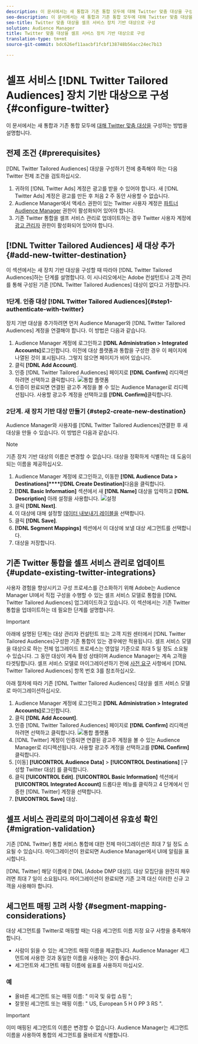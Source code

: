 ```yaml
---
description: 이 문서에서는 새 통합과 기존 통합 모두에 대해 Twitter 맞춤 대상을 구성하는 방법을 설명합니다.
seo-description: 이 문서에서는 새 통합과 기존 통합 모두에 대해 Twitter 맞춤 대상을 구성하는 방법을 설명합니다.
seo-title: Twitter 맞춤 대상을 셀프 서비스 장치 기반 대상으로 구성
solution: Audience Manager
title: Twitter 맞춤 대상을 셀프 서비스 장치 기반 대상으로 구성
translation-type: tm+mt
source-git-commit: bdc626ef11aacbf1fcbf138748b56acc24ec7b13

---
```



# 셀프 서비스 [!DNL Twitter Tailored Audiences] 장치 기반 대상으로 구성 {#configure-twitter}

이 문서에서는 새 통합과 기존 통합 모두에 [대해 Twitter 맞춤 대상을](https://business.twitter.com/en/targeting/tailored-audiences.html) 구성하는 방법을 설명합니다.

## 전제 조건 {#prerequisites}

[!DNL Twitter Tailored Audiences] 대상을 구성하기 전에 충족해야 하는 다음 Twitter 전제 조건을 검토하십시오.

1. 귀하의 [!DNL Twitter Ads] 계정은 광고를 받을 수 있어야 합니다. 새 [!DNL Twitter Ads] 계정은 광고를 만든 후 처음 2 주 동안 사용할 수 없습니다.
2. Audience Manager에서 액세스 권한이 있는 Twitter 사용자 계정은 [파트너 Audience Manager](https://business.twitter.com/en/help/troubleshooting/multi-user-login-faq.html#accesslevels) 권한이 활성화되어 있어야 합니다.
3. 기존 Twitter 통합을 셀프 서비스 관리로 [](#update-existing-twitter-integrations)업데이트하는 경우 Twitter 사용자 계정에 [광고 관리자](https://business.twitter.com/en/help/troubleshooting/multi-user-login-faq.html#accesslevels) 권한이 활성화되어 있어야 합니다.

## [!DNL Twitter Tailored Audiences] 새 대상 추가 {#add-new-twitter-destination}

이 섹션에서는 새 장치 기반 대상을 구성할 때 따라야 [!DNL Twitter Tailored Audiences]하는 단계를 설명합니다. 이 시나리오에서는 Adobe 컨설턴트나 고객 관리를 통해 구성된 기존 [!DNL Twitter Tailored Audiences] 대상이 없다고 가정합니다.

### 1단계. 인증 대상 [!DNL Twitter Tailored Audiences]{#step1-authenticate-with-twitter}

장치 기반 대상을 추가하려면 먼저 Audience Manager와 [!DNL Twitter Tailored Audiences] 계정을 연결해야 합니다. 이 방법은 다음과 같습니다.

1. Audience Manager 계정에 로그인하고 **[!DNL Administration > Integrated Accounts]**&#x200B;로그인합니다. 이전에 대상 플랫폼과 통합을 구성한 경우 이 페이지에 나열된 것이 표시됩니다. 그렇지 않으면 페이지가 비어 있습니다.
2. 클릭 **[!DNL Add Account]**.
3. 인증 [!DNL Twitter Tailored Audiences] 페이지로 **[!DNL Confirm]** 리디렉션하려면 선택하고 클릭합니다. ![통합 플랫폼](assets/dbd-integrated-platforms.png)
4. 인증이 완료되면 연결된 광고주 계정을 볼 수 있는 Audience Manager로 리디렉션됩니다. 사용할 광고주 계정을 선택하고를 **[!DNL Confirm]**&#x200B;클릭합니다.

### 2단계. 새 장치 기반 대상 만들기 {#step2-create-new-destination}

Audience Manager와 사용자를 [!DNL Twitter Tailored Audiences]연결한 후 새 대상을 만들 수 있습니다. 이 방법은 다음과 같습니다.

>[!NOTE]
>
>기존 장치 기반 대상의 이름은 변경할 수 없습니다. 대상을 정확하게 식별하는 데 도움이 되는 이름을 제공하십시오.

1. Audience Manager 계정에 로그인하고, 이동한 **[!DNL Audience Data > Destinations]****[!DNL Create Destination]**&#x200B;다음을 클릭합니다.
2. **[!DNL Basic Information]** 섹션에서 새 **[!DNL Name]** 대상을 입력하고 **[!DNL Description]** 아래 설정을 사용합니다. ![설정](assets/dbd-new-basic.png)
3. 클릭 **[!DNL Next]**.
4. 이 대상에 대해 설정할 [데이터 내보내기 레이블을](/help/using/features/data-export-controls.md#controls-labels) 선택합니다.
5. 클릭 **[!DNL Save]**.
6. **[!DNL Segment Mappings]** 섹션에서 이 대상에 보낼 대상 세그먼트를 선택합니다.
7. 대상을 저장합니다.

## 기존 Twitter 통합을 셀프 서비스 관리로 업데이트 {#update-existing-twitter-integrations}

사용자 경험을 향상시키고 구성 프로세스를 간소화하기 위해 Adobe는 Audience Manager UI에서 직접 구성을 수행할 수 있는 셀프 서비스 모델로 통합을 [!DNL Twitter Tailored Audiences] 업그레이드하고 있습니다. 이 섹션에서는 기존 Twitter 통합을 업데이트하는 데 필요한 단계를 설명합니다.

>[!IMPORTANT]
>
>아래에 설명된 단계는 대상 관리자 컨설턴트 또는 고객 지원 센터에서 [!DNL Twitter Tailored Audiences]구성한 기존 통합이 있는 경우에만 적용됩니다. 셀프 서비스 모델을 대상으로 하는 전체 업그레이드 프로세스는 영업일 기준으로 최대 5 일 정도 소요될 수 있습니다. 그 동안 대상이 계속 활성 상태이며 Audience Manager는 계속 고객을 타겟팅합니다.
> 셀프 서비스 모델로 마이그레이션하기 전에 [사전 요구](#prerequisites) 사항에서 [!DNL Twitter Tailored Audiences] 항목 번호 3를 참조하십시오.

아래 절차에 따라 기존 [!DNL Twitter Tailored Audiences] 대상을 셀프 서비스 모델로 마이그레이션하십시오.

1. Audience Manager 계정에 로그인하고 **[!DNL Administration > Integrated Accounts]**&#x200B;로그인합니다.
1. 클릭 **[!DNL Add Account]**.
1. 인증 [!DNL Twitter Tailored Audiences] 페이지로 **[!DNL Confirm]** 리디렉션하려면 선택하고 클릭합니다. ![통합 플랫폼](assets/dbd-integrated-platforms.png)
1. [!DNL Twitter] 계정이 인증되면 연결된 광고주 계정을 볼 수 있는 Audience Manager로 리디렉션됩니다. 사용할 광고주 계정을 선택하고를 **[!DNL Confirm]**&#x200B;클릭합니다.
1. [이동] **[!UICONTROL Audience Data]** &gt; **[!UICONTROL Destinations]** [구성할 Twitter 대상] 를 클릭합니다.
1. 클릭 **[!UICONTROL Edit]**. **[!UICONTROL Basic Information]** 섹션에서 **[!UICONTROL Integrated Account]** 드롭다운 메뉴를 클릭하고 4 단계에서 인증한 [!DNL Twitter] 계정을 선택합니다.
1. **[!UICONTROL Save]** 대상.

## 셀프 서비스 관리로의 마이그레이션 유효성 확인 {#migration-validation}

기존 [!DNL Twitter] 통합 서비스 통합에 대한 전체 마이그레이션은 최대 7 일 정도 소요될 수 있습니다. 마이그레이션이 완료되면 Audience Manager에서 UI에 알림을 표시합니다.

[!DNL Twitter] 해당 이름에 [! DNL [Adobe DMP 대상]]. 대상 모집단을 완전히 채우려면 최대 7 일이 소요됩니다. 마이그레이션이 완료되면 기존 고객 대신 이러한 신규 고객을 사용해야 합니다.

## 세그먼트 매핑 고려 사항 {#segment-mapping-considerations}

대상 세그먼트를 Twitter로 매핑할 때는 다음 세그먼트 이름 지정 요구 사항을 충족해야 합니다.

* 사람이 읽을 수 있는 세그먼트 매핑 이름을 제공합니다. Audience Manager 세그먼트에 사용한 것과 동일한 이름을 사용하는 것이 좋습니다.
* 세그먼트와 세그먼트 매핑 이름에 쉼표를 사용하지 마십시오.

### 예

* 올바른 세그먼트 또는 매핑 이름: " 미국 및 유럽 쇼핑 ";
* 잘못된 세그먼트 또는 매핑 이름: " US, European 5 H 0 PP 3 RS ".

>[!IMPORTANT]
>
>이미 매핑된 세그먼트의 이름은 변경할 수 없습니다. Audience Manager는 세그먼트 이름을 사용하여 통합의 세그먼트를 올바르게 식별합니다.
